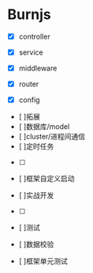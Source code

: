 # Burnjs

- [x] controller
- [x] service
- [x] middleware
- [x] router
- [x] config


- [ ]拓展
- [ ]数据库/model
- [ ]cluster/进程间通信
- [ ]定时任务
- [ ]

- [ ]框架自定义启动


- [ ]实战开发
- [ ]

- [ ]测试

- [ ]数据校验

- [ ]框架单元测试